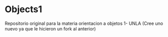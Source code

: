 # Objects1
Repositorio original para la materia orientacion a objetos 1- UNLA
(Cree uno nuevo ya que le hicieron un fork al anterior)
